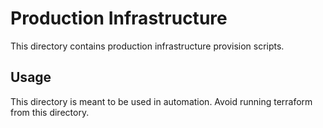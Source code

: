 # Production Infrastructure

This directory contains production infrastructure provision scripts.

## Usage

This directory is meant to be used in automation. Avoid running terraform from this directory.

